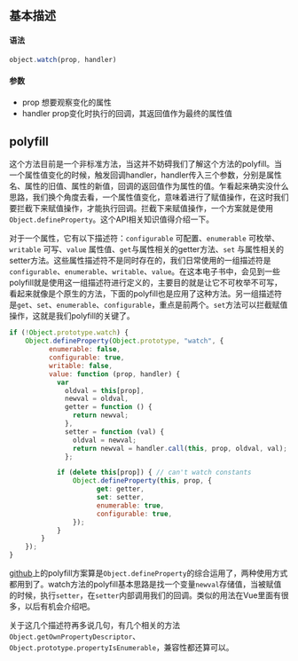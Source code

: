 ## 基本描述

#### 语法

```javascript
object.watch(prop, handler)
```

#### 参数

* prop 想要观察变化的属性
* handler prop变化时执行的回调，其返回值作为最终的属性值

## polyfill

这个方法目前是一个非标准方法，当这并不妨碍我们了解这个方法的polyfill。当一个属性值变化的时候，触发回调handler，handler传入三个参数，分别是属性名、属性的旧值、属性的新值，回调的返回值作为属性的值。乍看起来确实没什么思路，我们换个角度去看，一个属性值变化，意味着进行了赋值操作，在这时我们要拦截下来赋值操作，才能执行回调。拦截下来赋值操作，一个方案就是使用```Object.defineProperty```。这个API相关知识值得介绍一下。

对于一个属性，它有以下描述符：```configurable``` 可配置、```enumerable``` 可枚举、```writable``` 可写、```value``` 属性值、```get```与属性相关的getter方法、```set``` 与属性相关的setter方法。这些属性描述符不是同时存在的，我们日常使用的一组描述符是```configurable```、```enumerable```、```writable```、```value```。在这本电子书中，会见到一些polyfill就是使用这一组描述符进行定义的，主要目的就是让它不可枚举不可写，看起来就像是个原生的方法，下面的polyfill也是应用了这种方法。另一组描述符是```get```、```set```、```enumerable```、```configurable```，重点是前两个。```set```方法可以拦截赋值操作，这就是我们polyfill的关键了。

```javascript
if (!Object.prototype.watch) {
	Object.defineProperty(Object.prototype, "watch", {
		  enumerable: false,
		  configurable: true,
		  writable: false,
		  value: function (prop, handler) {
			var
			  oldval = this[prop],
			  newval = oldval,
			  getter = function () {
				return newval;
			  },
			  setter = function (val) {
				oldval = newval;
				return newval = handler.call(this, prop, oldval, val);
			  };

			if (delete this[prop]) { // can't watch constants
				Object.defineProperty(this, prop, {
					  get: getter,
					  set: setter,
					  enumerable: true,
					  configurable: true,
				});
			}
		}
	});
}
```

[github](https://gist.github.com/eligrey/384583)上的polyfill方案算是```Object.defineProperty```的综合运用了，两种使用方式都用到了。watch方法的polyfill基本思路是找一个变量```newval```存储值，当被赋值的时候，执行```setter```，在```setter```内部调用我们的回调。类似的用法在Vue里面有很多，以后有机会介绍吧。

关于这几个描述符再多说几句，有几个相关的方法```Object.getOwnPropertyDescriptor```、```Object.prototype.propertyIsEnumerable```，兼容性都还算可以。